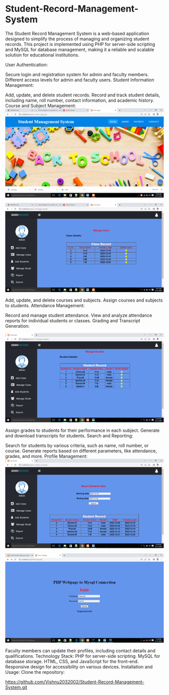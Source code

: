 # Student-Record-Management-System
The Student Record Management System is a web-based application designed to simplify the process of managing and organizing student records. This project is implemented using PHP for server-side scripting and MySQL for database management, making it a reliable and scalable solution for educational institutions.


User Authentication:

Secure login and registration system for admin and faculty members.
Different access levels for admin and faculty users.
Student Information Management:

Add, update, and delete student records.
Record and track student details, including name, roll number, contact information, and academic history.
Course and Subject Management:
![HOME PAGE](https://github.com/Vishnu2032002/Student-Record-Management-System/blob/main/Screenshot%20(65).png)

![MANAGE CLASS](https://github.com/Vishnu2032002/Student-Record-Management-System/blob/main/Screenshot%20(67).png)


Add, update, and delete courses and subjects.
Assign courses and subjects to students.
Attendance Management:

Record and manage student attendance.
View and analyze attendance reports for individual students or classes.
Grading and Transcript Generation:

![MANAGE STUDENT](https://github.com/Vishnu2032002/Student-Record-Management-System/blob/main/Screenshot%20(72).png)

Assign grades to students for their performance in each subject.
Generate and download transcripts for students.
Search and Reporting:

Search for students by various criteria, such as name, roll number, or course.
Generate reports based on different parameters, like attendance, grades, and more.
Profile Management:
![REPORT STUDENT DATA](https://github.com/Vishnu2032002/Student-Record-Management-System/blob/main/Screenshot%20(73).png)

![PHP MYSQL CONNECTION](https://github.com/Vishnu2032002/Student-Record-Management-System/blob/main/Screenshot%20(92).png)


Faculty members can update their profiles, including contact details and qualifications.
Technology Stack:
PHP for server-side scripting.
MySQL for database storage.
HTML, CSS, and JavaScript for the front-end.
Responsive design for accessibility on various devices.
Installation and Usage:
Clone the repository:

https://github.com/Vishnu2032002/Student-Record-Management-System.git

